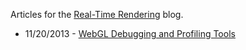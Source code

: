 Articles for the [Real-Time Rendering](http://www.realtimerendering.com/blog/) blog.

* 11/20/2013 - [WebGL Debugging and Profiling Tools](http://www.realtimerendering.com/blog/webgl-debugging-and-profiling-tools/)
